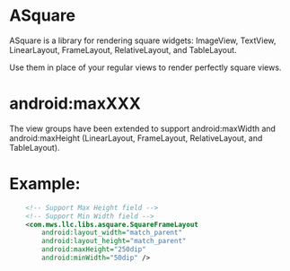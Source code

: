 ASquare
=======

ASquare is a library for rendering square widgets: ImageView, TextView, LinearLayout, FrameLayout, RelativeLayout, and TableLayout.

Use them in place of your regular views to render perfectly square views.


android:maxXXX
================
The view groups have been extended to support android:maxWidth and android:maxHeight (LinearLayout, FrameLayout, RelativeLayout, and TableLayout).


Example:
========
```xml
    <!-- Support Max Height field -->
    <!-- Support Min Width field -->
    <com.mws.llc.libs.asquare.SquareFrameLayout
        android:layout_width="match_parent"
        android:layout_height="match_parent"
        android:maxHeight="250dip"
        android:minWidth="50dip" />
```
